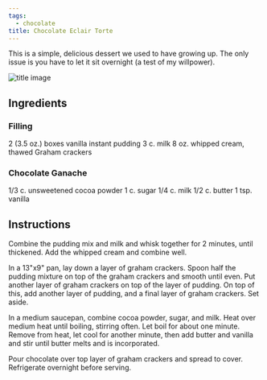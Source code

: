 ```yaml
---
tags:
  - chocolate
title: Chocolate Eclair Torte
---
```


This is a simple, delicious dessert we used to have growing up. The only
issue is you have to let it sit overnight (a test of my willpower).

![title image](title.jpg)

## Ingredients

### Filling

2 (3.5 oz.) boxes vanilla instant pudding
3 c. milk
8 oz. whipped cream, thawed
Graham crackers

### Chocolate Ganache

1/3 c. unsweetened cocoa powder
1 c. sugar
1/4 c. milk
1/2 c. butter
1 tsp. vanilla

## Instructions

Combine the pudding mix and milk and whisk together for 2 minutes, until
thickened. Add the whipped cream and combine well.

In a 13"x9" pan, lay down a layer of graham crackers. Spoon half the
pudding mixture on top of the graham crackers and smooth until even. Put
another layer of graham crackers on top of the layer of pudding. On top
of this, add another layer of pudding, and a final layer of graham
crackers. Set aside.

In a medium saucepan, combine cocoa powder, sugar, and milk. Heat over
medium heat until boiling, stirring often. Let boil for about one
minute. Remove from heat, let cool for another minute, then add butter
and vanilla and stir until butter melts and is incorporated.

Pour chocolate over top layer of graham crackers and spread to cover.
Refrigerate overnight before serving.
